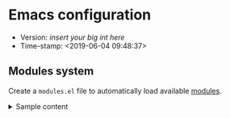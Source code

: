 # Emacs configuration

- Version: _insert your big int here_
- Time-stamp: <2019-06-04 09:48:37>

## Modules system

Create a `modules.el` file to automatically load available [modules](./modules/).

<details>
    <summary>Sample content</summary>

```
(require 'feat-theme)

(require 'feat-completion)
(require 'feat-git)
(require 'feat-neotree)
(require 'feat-project)
(require 'feat-shell)
(require 'feat-snippets)
(require 'feat-syntax)

(require 'lang-c)
(require 'lang-elisp)
(require 'lang-go)
(require 'lang-http)
(require 'lang-js)
(require 'lang-lisp)
(require 'lang-makefile)
(require 'lang-php)
(require 'lang-python)
(require 'lang-ruby)
(require 'lang-text)
(require 'lang-web)
```
</details>

